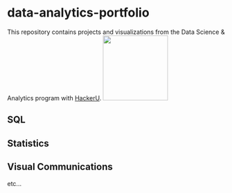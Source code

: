 # data-analytics-portfolio
This repository contains projects and visualizations from
the Data Science & Analytics program with
[HackerU](https://hackerusa.com/).
<img
src="https://github.com/wiazur/data-analytics-portfolio/b
lob/main/hackeru-logo.png" width="150"/>
## SQL
## Statistics
## Visual Communications
etc...

